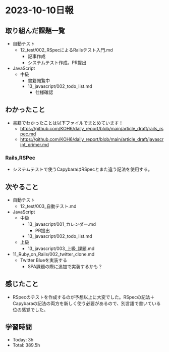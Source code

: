 # 2023-10-10日報

## 取り組んだ課題一覧
* 自動テスト
  * 12_test/002_RSpecによるRailsテスト入門.md
    * 記事作成
    * システムテスト作成。PR提出
* JavaScript
  * 中級
    * 書籍閲覧中
    * 13_javascript/002_todo_list.md
      * 仕様確認

## わかったこと
* 書籍でわかったことは以下ファイルでまとめています！
  * https://github.com/KOH6/daily_report/blob/main/article_draft/rails_rspec.md
  * https://github.com/KOH6/daily_report/blob/main/article_draft/javascript_primer.md

### Rails,RSPec
* システムテストで使うCapybaraはRSpecとまた違う記法を使用する。

## 次やること
* 自動テスト
  * 12_test/003_自動テスト.md
* JavaScript
  * 中級
    * 13_javascript/001_カレンダー.md
      * PR提出
    * 13_javascript/002_todo_list.md
  * 上級
    * 13_javascript/003_上級_課題.md
* 11_Ruby_on_Rails/002_twitter_clone.md
  * Twitter Blueを実装する
    * SPA課題の際に追加で実装するかも？

## 感じたこと
* RSpecのテストを作成するのが予想以上に大変でした。RSpecの記法＋Capybaraの記法の両方を新しく使う必要があるので、別言語で書いている位の感覚でした。

## 学習時間
* Today: 3h
* Total: 389.5h
